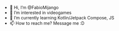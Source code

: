 - 👋 Hi, I’m @FabioMijango
- 👀 I’m interested in videogames
- 🌱 I’m currently learning Kotlin/Jetpack Compose, JS
- 📫 How to reach me? Message me :D

<!---
FabioMijango/FabioMijango is a ✨ special ✨ repository because its `README.md` (this file) appears on your GitHub profile.
You can click the Preview link to take a look at your changes.
--->
